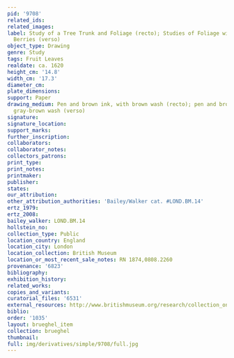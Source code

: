 ```yaml
---
pid: '9708'
related_ids: 
related_images: 
label: Study of a Tree Trunk and Foliage (recto); Studies of Foliage with Fruits and
  Berries (verso)
object_type: Drawing
genre: Study
tags: Fruit Leaves
realdate: ca. 1620
height_cm: '14.8'
width_cm: '17.3'
diameter_cm: 
plate_dimensions: 
support: Paper
drawing_medium: Pen and brown ink, with brown wash (recto); pen and brown ink, with
  gray-brown wash (verso)
signature: 
signature_location: 
support_marks: 
further_inscription: 
collaborators: 
collaborator_notes: 
collectors_patrons: 
print_type: 
print_notes: 
printmaker: 
publisher: 
states: 
our_attribution: 
other_attribution_authorities: 'Bailey/Walker cat. #LOND.BM.14'
ertz_1979: 
ertz_2008: 
bailey_walker: LOND.BM.14
hollstein_no: 
collection_type: Public
location_country: England
location_city: London
location_collection: British Museum
location_or_most_recent_sale_notes: RN 1874,0808.2260
provenance: '6823'
bibliography: 
exhibition_history: 
related_works: 
copies_and_variants: 
curatorial_files: '6531'
external_resources: http://www.britishmuseum.org/research/collection_online/collection_object_details.aspx?objectId=711694&partId=1&searchText=1874%2C0808.2260&view=list&page=1
biblio: 
order: '1035'
layout: brueghel_item
collection: brueghel
thumbnail: 
full: img/derivatives/simple/9708/full.jpg
---
```

